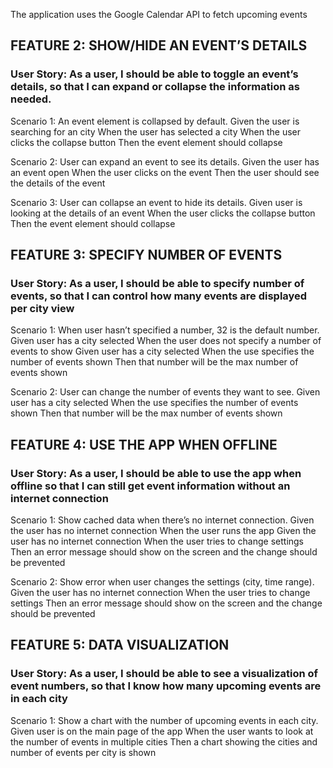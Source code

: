 The application uses the Google Calendar API to fetch upcoming events


## FEATURE 2: SHOW/HIDE AN EVENT’S DETAILS
### User Story: As a user, I should be able to toggle an event’s details, so that I can expand or collapse the information as needed.
Scenario 1: An event element is collapsed by default.
Given the user is searching for an city
When the user has selected a city
When the user clicks the collapse button
Then the event element should collapse

Scenario 2: User can expand an event to see its details.
Given the user has an event open
When the user clicks on the event
Then the user should see the details of the event

Scenario 3: User can collapse an event to hide its details.
Given user is looking at the details of an event
When the user clicks the collapse button
Then the event element should collapse




## FEATURE 3: SPECIFY NUMBER OF EVENTS
### User Story: As a user, I should be able to specify number of events, so that I can control how many events are displayed per city view
Scenario 1: When user hasn’t specified a number, 32 is the default number.
Given user has a city selected
When the user does not specify a number of events to show
Given user has a city selected
When the use specifies the number of events shown
Then that number will be the max number of events shown

Scenario 2: User can change the number of events they want to see.
Given user has a city selected
When the use specifies the number of events shown
Then that number will be the max number of events shown



## FEATURE 4: USE THE APP WHEN OFFLINE
### User Story: As a user, I should be able to use the app when offline so that I can still get event information without an internet connection
Scenario 1: Show cached data when there’s no internet connection.
Given the user has no internet connection
When the user runs the app
Given the user has no internet connection
When the user tries to change settings
Then an error message should show on the screen and the change should be prevented

Scenario 2: Show error when user changes the settings (city, time range).
Given the user has no internet connection
When the user tries to change settings
Then an error message should show on the screen and the change should be prevented


## FEATURE 5: DATA VISUALIZATION
### User Story: As a user, I should be able to see a visualization of event numbers, so that I know how many upcoming events are in each city
Scenario 1: Show a chart with the number of upcoming events in each city.
Given user is on the main page of the app
When the user wants to look at the number of events in multiple cities
Then a chart showing the cities and number of events per city is shown
